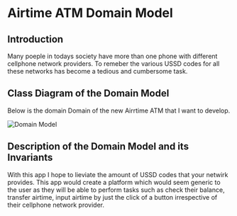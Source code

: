 # Airtime ATM Domain Model

## Introduction
Many poeple in todays society have more than one phone with different cellphone network providers. To remeber the various USSD codes for all these networks has become a tedious and cumbersome task.

## Class Diagram of the Domain Model

Below is the domain Domain of the new Airrtime ATM that I want to develop.

![Domain Model](/airtimeATM.png)

## Description of the Domain Model and its Invariants
With this app I hope to lieviate the amount of USSD codes that your netwirk provides. This app would create a platform which would seem generic to the user as they will be able to perform tasks such as check their balance, transfer airtime, input airtime by just the click of a button irrespective of their cellphone network provider. 